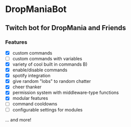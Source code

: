 # DropManiaBot

## Twitch bot for DropMania and Friends

### Features

-   [x] custom commands
-   [ ] custom commands with variables
-   [x] variety of cool built in commands B)
-   [x] enable/disable commands
-   [x] spotify integration
-   [x] give random "lobs" to random chatter
-   [x] cheer thanker
-   [x] permission system with middleware-type functions
-   [x] modular features
-   [ ] command cooldowns
-   [ ] configurable settings for modules

... and more!
